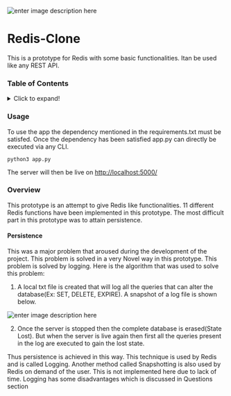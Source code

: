  ![enter image description here](https://img.shields.io/badge/python-3.8-blue.svg)
# Redis-Clone
This is a prototype for Redis with some basic functionalities. Itan be used like any REST API. 
### Table of Contents
 <details>
   <summary>Click to expand!</summary>

   ##### Redis-Clone
   1. Usage
   2. Overview
   3. Functions Implemented
      * GET()
      * SET()
      * EXPIRE()
      * ZADD()
      * ZRANGE()
      * ZRANK()
      * DELETE()
      * ZREVRANK()
      * ZREVRANGE()
      * TTL()
      * PING()
   4. Questions
 </details>
 
### Usage
 To use the app the dependency mentioned in the requirements.txt must be satisfed. 
Once the dependency has been satisfied app.py can directly be executed via any CLI. 

    python3 app.py
The server will then be live on [http://localhost:5000/](http://localhost:5000/)

### **Overview**
This prototype is an attempt to give Redis like functionalities. 11 different Redis functions have been implemented in this prototype. The most difficult part in this prototype was to attain persistence. 
#### Persistence
This was a major problem that aroused during the development of the project. This problem is solved in a very Novel way in this prototype. 
This problem is solved by logging. Here is the algorithm that was used to solve this problem:

1. A local txt file is created that will log all the queries that can alter the database(Ex: SET, DELETE, EXPIRE). A snapshot of a log file is shown below. 

![enter image description here](https://github.com/tcd97/Redis-Clone/blob/master/src/test/log_file.png)

2. Once the server is stopped then the complete database is erased(State Lost). But when the server is live again then first all the queries present in the log are executed to gain the lost state. 

Thus persistence is achieved in this way. 
This technique is used by Redis and is called Logging. 
Another method called Snapshotting is also used by Redis on demand of the user. This is not implemented here due to lack of time. 
Logging has some disadvantages which is discussed in Questions section

